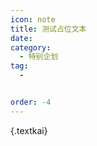 ```yaml
---
icon: note
title: 测试占位文本
date: 
category:
  - 特别企划
tag:
  - 


order: -4
---
```


{.textkai}

<!-- more -->

<eod />

<ArticleAd />